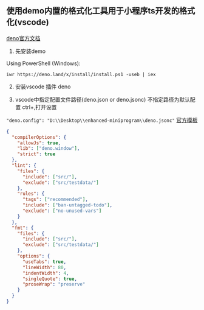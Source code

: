 ## 使用demo内置的格式化工具用于小程序ts开发的格式化(vscode)

[deno官方文档](https://deno.land/manual@v1.16.1/getting_started/installation)

1. 先安装demo

Using PowerShell (Windows):

`iwr https://deno.land/x/install/install.ps1 -useb | iex`

2. 安装vscode 插件 deno

3. vscode中指定配置文件路径(deno.json or deno.jsonc) 不指定路径为默认配置 ctrl+,打开设置

`"deno.config": "D:\\Desktop\\enhanced-miniprogram\\deno.jsonc"`
[官方模板](https://deno.land/x/deno@v1.16.1/cli/schemas/config-file.v1.json)

```json
{
  "compilerOptions": {
    "allowJs": true,
    "lib": ["deno.window"],
    "strict": true
  },
  "lint": {
    "files": {
      "include": ["src/"],
      "exclude": ["src/testdata/"]
    },
    "rules": {
      "tags": ["recommended"],
      "include": ["ban-untagged-todo"],
      "exclude": ["no-unused-vars"]
    }
  },
  "fmt": {
    "files": {
      "include": ["src/"],
      "exclude": ["src/testdata/"]
    },
    "options": {
      "useTabs": true,
      "lineWidth": 80,
      "indentWidth": 4,
      "singleQuote": true,
      "proseWrap": "preserve"
    }
  }
}
```
